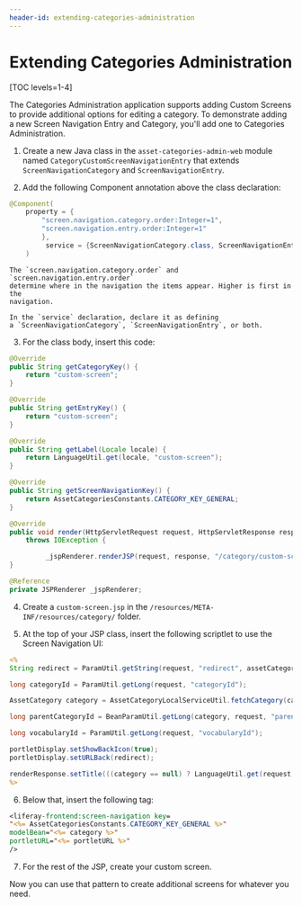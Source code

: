 ```yaml
---
header-id: extending-categories-administration
---
```


# Extending  Categories Administration

[TOC levels=1-4]

The Categories Administration application supports adding Custom Screens to
provide additional options for editing a category. To demonstrate adding a new
Screen Navigation Entry and Category, you'll add one to Categories
Administration.

1.  Create a new Java class in the `asset-categories-admin-web` module named 
    `CategoryCustomScreenNavigationEntry` that extends 
    `ScreenNavigationCategory` and `ScreenNavigationEntry`.

2. Add the following Component annotation above the class declaration:

```java
@Component(
    property = {
    	"screen.navigation.category.order:Integer=1",
	    "screen.navigation.entry.order:Integer=1"
	    },
    	 service = {ScreenNavigationCategory.class, ScreenNavigationEntry.class}
    )
```

    The `screen.navigation.category.order` and `screen.navigation.entry.order`
    determine where in the navigation the items appear. Higher is first in the
    navigation.
 
    In the `service` declaration, declare it as defining
    a `ScreenNavigationCategory`, `ScreenNavigationEntry`, or both.

3.  For the class body, insert this code:

```java
@Override
public String getCategoryKey() {
    return "custom-screen";
}

@Override
public String getEntryKey() {
    return "custom-screen";
}

@Override
public String getLabel(Locale locale) {
    return LanguageUtil.get(locale, "custom-screen");
}

@Override
public String getScreenNavigationKey() {
    return AssetCategoriesConstants.CATEGORY_KEY_GENERAL;
}

@Override
public void render(HttpServletRequest request, HttpServletResponse response)
    throws IOException {

         _jspRenderer.renderJSP(request, response, "/category/custom-screen.jsp");
}

@Reference
private JSPRenderer _jspRenderer;
```

4.  Create a `custom-screen.jsp` in the 
    `/resources/META-INF/resources/category/` folder.
 
5.  At the top of your JSP class, insert the following scriptlet to use the 
    Screen Navigation UI:

```jsp
<%
String redirect = ParamUtil.getString(request, "redirect", assetCategoriesDisplayContext.getEditCategoryRedirect());

long categoryId = ParamUtil.getLong(request, "categoryId");

AssetCategory category = AssetCategoryLocalServiceUtil.fetchCategory(categoryId);

long parentCategoryId = BeanParamUtil.getLong(category, request, "parentCategoryId");

long vocabularyId = ParamUtil.getLong(request, "vocabularyId");

portletDisplay.setShowBackIcon(true);
portletDisplay.setURLBack(redirect);

renderResponse.setTitle(((category == null) ? LanguageUtil.get(request, "add-new-category") : category.getTitle(locale)));
%>
```

6.  Below that, insert the following tag:

```jsp
<liferay-frontend:screen-navigation key=
"<%= AssetCategoriesConstants.CATEGORY_KEY_GENERAL %>"
modelBean="<%= category %>"
portletURL="<%= portletURL %>"
/>
```

7. For the rest of the JSP, create your custom screen.

Now you can use that pattern to create additional screens for whatever you need.

